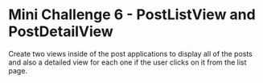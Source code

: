 # Mini Challenge 6 - PostListView and PostDetailView

Create two views inside of the post applications to display all of the posts and also a detailed view for each one if the user clicks on it from the list page.